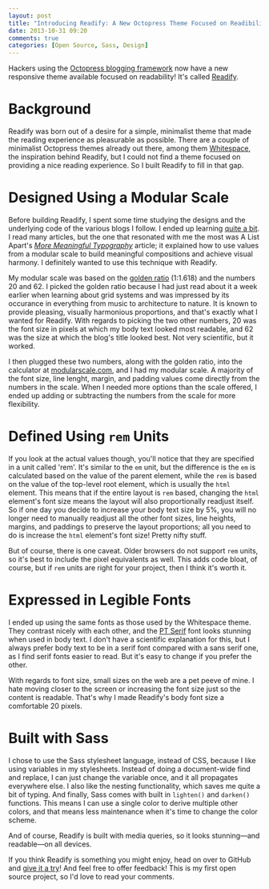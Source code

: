 ```yaml
---
layout: post
title: "Introducing Readify: A New Octopress Theme Focused on Readibility"
date: 2013-10-31 09:20
comments: true
categories: [Open Source, Sass, Design]
---
```


Hackers using the [Octopress blogging framework](http://octopress.org/) now have a new responsive theme available focused on readability! It's called [Readify](https://github.com/vladigleba/readify).

<!-- more -->

# Background

Readify was born out of a desire for a simple, minimalist theme that made the reading experience as pleasurable as possible. There are a couple of minimalist Octopress themes already out there, among them [Whitespace](https://github.com/lucaslew/whitespace), the inspiration behind Readify, but I could not find a theme focused on providing a nice reading experience. So I built Readify to fill in that gap.

# Designed Using a Modular Scale

Before building Readify, I spent some time studying the designs and the underlying code of the various blogs I follow. I ended up learning [quite a bit](http://vladigleba.com/blog/2013/10/22/ways-to-define-a-grid-system/). I read many articles, but the one that resonated with me the most was A List Apart's <cite>[More Meaningful Typography](http://alistapart.com/articles/more-meaningful-typography/)</cite> article; it explained how to use values from a modular scale to build meaningful compositions and achieve visual harmony. I definitely wanted to use this technique with Readify.

My modular scale was based on the [golden ratio](http://en.wikipedia.org/wiki/Golden_ratio) (1:1.618) and the numbers 20 and 62. I picked the golden ratio because I had just read about it a week earlier when learning about grid systems and was impressed by its occurance in everything from music to architecture to nature. It is known to provide pleasing, visually harmonious proportions, and that's exactly what I wanted for Readify. With regards to picking the two other numbers, 20 was the font size in pixels at which my body text looked most readable, and 62 was the size at which the blog's title looked best. Not very scientific, but it worked. 

I then plugged these two numbers, along with the golden ratio, into the calculator at [modularscale.com](http://modularscale.com/), and I had my modular scale. A majority of the font size, line lenght, margin, and padding values come directly from the numbers in the scale. When I needed more options than the scale offered, I ended up adding or subtracting the numbers from the scale for more flexibility.

# Defined Using `rem` Units

If you look at the actual values though, you'll notice that they are specified in a unit called 'rem'. It's similar to the `em` unit, but the difference is the `em` is calculated based on the value of the parent element, while the `rem` is based on the value of the top-level root element, which is usually the `html` element. This means that if the entire layout is `rem` based, changing the `html` element's font size means the layout will also proportionally readjust itself. So if one day you decide to increase your body text size by 5%, you will no longer need to manually readjust all the other font sizes, line heights, margins, and paddings to preserve the layout proportions; all you need to do is increase the `html` element's font size! Pretty nifty stuff.

But of course, there is one caveat. Older browsers do not support `rem` units, so it's best to include the pixel equivalents as well. This adds code bloat, of course, but if `rem` units are right for your project, then I think it's worth it.

# Expressed in Legible Fonts

I ended up using the same fonts as those used by the Whitespace theme. They contrast nicely with each other, and the [PT Serif](https://www.google.com/fonts/specimen/PT+Serif) font looks stunning when used in body text. I don't have a scientific explanation for this, but I always prefer body text to be in a serif font compared with a sans serif one, as I find serif fonts easier to read. But it's easy to change if you prefer the other.

With regards to font size, small sizes on the web are a pet peeve of mine. I hate moving closer to the screen or increasing the font size just so the content is readable. That's why I made Readify's body font size a comfortable 20 pixels.

# Built with Sass

I chose to use the Sass stylesheet language, instead of CSS, because I like using variables in my stylesheets. Instead of doing a document-wide find and replace, I can just change the variable once, and it all propagates everywhere else. I also like the nesting functionality, which saves me quite a bit of typing. And finally, Sass comes with built in `lighten()` and `darken()` functions. This means I can use a single color to derive multiple other colors, and that means less maintenance when it's time to change the color scheme.

And of course, Readify is built with media queries, so it looks stunning&mdash;and readable&mdash;on all devices. 

If you think Readify is something you might enjoy, head on over to GitHub and [give it a try](http://github.com/)! And feel free to offer feedback! This is my first open source project, so I'd love to read your comments.